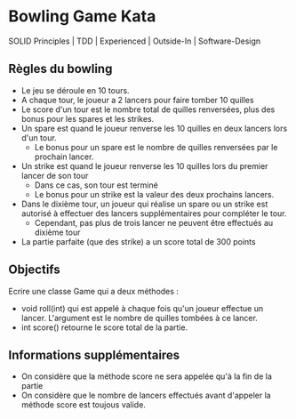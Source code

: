 # Bowling Game Kata
SOLID Principles | TDD | Experienced | Outside-In | Software-Design

## Règles du bowling
* Le jeu se déroule en 10 tours.
* A chaque tour, le joueur a 2 lancers pour faire tomber 10 quilles
* Le score d'un tour est le nombre total de quilles renversées, plus des bonus pour les spares et les strikes.
* Un spare est quand le joueur renverse les 10 quilles en deux lancers lors d'un tour.
    * Le bonus pour un spare est le nombre de quilles renversées par le prochain lancer.
* Un strike est quand le joueur renverse les 10 quilles lors du premier lancer de son tour
    * Dans ce cas, son tour est terminé
    * Le bonus pour un strike est la valeur des deux prochains lancers.
* Dans le dixième tour, un joueur qui réalise un spare ou un strike est autorisé à effectuer des lancers supplémentaires pour compléter le tour.
    * Cependant, pas plus de trois lancer ne peuvent être effectués au dixième tour
* La partie parfaite (que des strike) a un score total de 300 points


## Objectifs
Ecrire une classe Game qui a deux méthodes :
* void roll(int) qui est appelé à chaque fois qu'un joueur effectue un lancer. L'argument est le nombre de quilles tombées à ce lancer.
* int score() retourne le score total de la partie.

## Informations supplémentaires
* On considère que la méthode score ne sera appelée qu'à la fin de la partie
* On considère que le nombre de lancers effectués avant d'appeler la méthode score est toujous valide.
